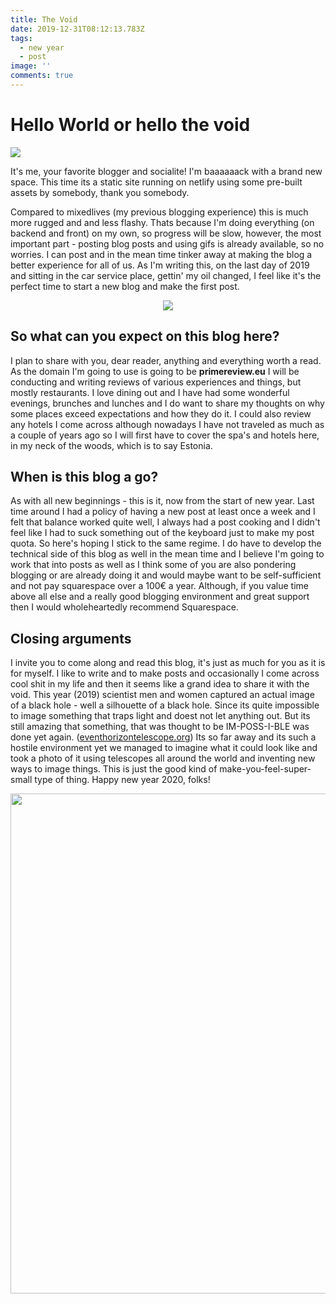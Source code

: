 ```yaml
---
title: The Void
date: 2019-12-31T08:12:13.783Z
tags:
  - new year
  - post
image: ''
comments: true
---
```



# Hello World or hello the void

<img src="https://res.cloudinary.com/prime-images/image/upload/v1577780225/blackhole_d7j0ta.jpg" >

It's me, your favorite blogger and socialite! I'm baaaaaack with a brand new space. This time its a static site running on netlify using some pre-built assets by somebody, thank you somebody. 

Compared to mixedlives (my previous blogging experience) this is much more rugged and and less flashy. Thats because I'm doing everything (on backend and front) on my own, so progress will be slow, however, the most important part - posting blog posts and using gifs is already available, so no worries. I can post and in the mean time tinker away at making the blog a better experience for all of us.  As I'm writing this, on the last day of 2019 and sitting in the car service place, gettin' my oil changed, I feel like it's the perfect time to start a new blog and make the first post.

<center>

<img src="https://res.cloudinary.com/prime-images/image/upload/v1577780118/imback_rrcff5.gif" >

</center>

## So what can you expect on this blog here?

I plan to share with you, dear reader, anything and everything worth a read. As the domain I'm going to use is going to be **primereview.eu** I will be conducting and writing reviews of various experiences and things, but mostly restaurants. I love dining out and I have had some wonderful evenings, brunches and lunches and I do want to share my thoughts on why some places exceed expectations and how they do it. I could also review any hotels I come across although nowadays I have not traveled as much as a couple of years ago so I will first have to cover the spa's and hotels here, in my neck of the woods, which is to say Estonia.

## When is this blog a go?

As with all new beginnings - this is it, now from the start of new year. Last time around I had a policy of having a new post at least once a week and I felt that balance worked quite well, I always had a post cooking and I didn't feel like I had to suck something out of the keyboard just to make my post quota. So here's hoping I stick to the same regime. I do have to develop the technical side of this blog as well in the mean time and I believe I'm going to work that into posts as well as I think some of you are also pondering blogging or are already doing it and would maybe want to be self-sufficient and not pay squarespace over a 100€ a year. Although, if you value time above all else and a really good blogging environment and great support then I would wholeheartedly recommend  Squarespace.

## Closing arguments

I invite you to come along and read this blog, it's just as much for you as it is for myself. I like to write and to make posts and occasionally I come across cool shit in my life and then it seems like a grand idea to share it with the void. This year (2019) scientist men and women captured an actual image of a black hole - well a silhouette of a black hole. Since its quite impossible to image something that traps light and doest not let anything out. But its still amazing that something, that was thought to be IM-POSS-I-BLE was done yet again.  ([eventhorizontelescope.org](https://eventhorizontelescope.org/press-release-april-10-2019-astronomers-capture-first-image-black-hole)) Its so far away and its such a hostile environment yet we managed to imagine what it could look like and took a photo of it using telescopes all around the world and inventing new ways to image things. This is just the good kind of make-you-feel-super-small type of thing. Happy new year 2020, folks!

<img src="https://res.cloudinary.com/prime-images/image/upload/v1577708121/samples/animals/reindeer.jpg" width=800>
